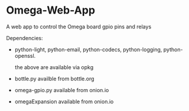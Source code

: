 # Omega-Web-App
A web app to control the Omega board gpio pins and relays

Dependencies:
-   python-light, python-email, python-codecs, python-logging, python-openssl.

    the above are available via opkg
-   bottle.py availble from bottle.org
-   omega-gpio.py available from onion.io
-  omegaExpansion available from onion.io
